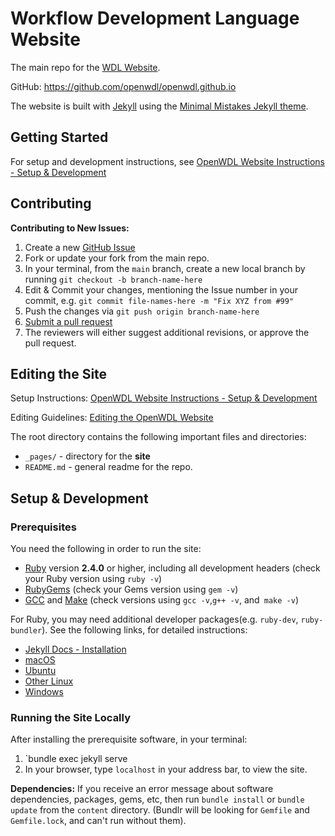# Workflow Development Language Website

The main repo for the [WDL Website](https://openwdl.org/).

GitHub: https://github.com/openwdl/openwdl.github.io

The website is built with [Jekyll](https://jekyllrb.com/) using the [Minimal Mistakes Jekyll theme](https://github.com/mmistakes/minimal-mistakes).

## Getting Started

For setup and development instructions, see [OpenWDL Website Instructions - Setup & Development](#setup--development)

<a id="contributing"></a>
## Contributing

**Contributing to New Issues:**

1. Create a new [GitHub Issue](https://github.com/openwdl/openwdl.github.io/issues)
2. Fork or update your fork from the main repo.
2. In your terminal, from the `main` branch, create a new local branch by running `git checkout -b branch-name-here`
3. Edit & Commit your changes, mentioning the Issue number in your commit, e.g. `git commit file-names-here -m "Fix XYZ from #99"`
4. Push the changes via `git push origin branch-name-here`
5. [Submit a pull request](https://help.github.com/articles/creating-a-pull-request-from-a-fork/)
6. The reviewers will either suggest additional revisions, or approve the pull request.

## Editing the Site

Setup Instructions: [OpenWDL Website Instructions - Setup & Development](content/README.md#setup-and-development)

Editing Guidelines: [Editing the OpenWDL Website](EDITING.md)

The root directory contains the following important files and directories:

* `_pages/` - directory for the **site**
* `README.md` - general readme for the repo.

## Setup & Development

### Prerequisites

You need the following in order to run the site:

* [Ruby](https://www.ruby-lang.org/en/downloads/) version **2.4.0** or higher, including all development headers (check your Ruby version using `ruby -v`)
* [RubyGems](https://rubygems.org/pages/download) (check your Gems version using `gem -v`)
* [GCC](https://gcc.gnu.org/install/) and [Make](https://www.gnu.org/software/make/) (check versions using `gcc -v`,`g++ -v`, and` make -v`)

For Ruby, you may need additional developer packages(e.g. `ruby-dev`, `ruby-bundler`). See the following links, for detailed instructions:

* [Jekyll Docs - Installation](https://jekyllrb.com/docs/installation/#requirements)
* [macOS](https://jekyllrb.com/docs/installation/macos/)
* [Ubuntu](https://jekyllrb.com/docs/installation/ubuntu/)
* [Other Linux](https://jekyllrb.com/docs/installation/other-linux/)
* [Windows](https://jekyllrb.com/docs/installation/windows/)

### Running the Site Locally

After installing the prerequisite software, in your terminal:

1. `bundle exec jekyll serve 
3. In your browser, type `localhost` in your address bar, to view the site.


**Dependencies:** If you receive an error message about software dependencies, packages, gems, etc, then run `bundle install` or `bundle update` from the `content` directory. (Bundlr will be looking for `Gemfile` and `Gemfile.lock`, and can't run without them).

